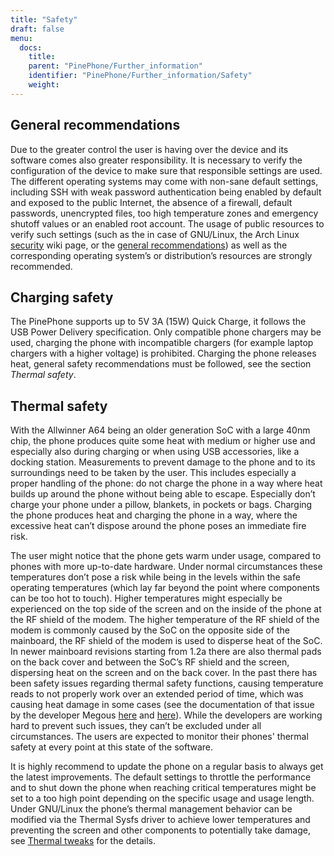 ```yaml
---
title: "Safety"
draft: false
menu:
  docs:
    title:
    parent: "PinePhone/Further_information"
    identifier: "PinePhone/Further_information/Safety"
    weight:
---
```


## General recommendations

Due to the greater control the user is having over the device and its software comes also greater responsibility. It is necessary to verify the configuration of the device to make sure that responsible settings are used. The different operating systems may come with non-sane default settings, including SSH with weak password authentication being enabled by default and exposed to the public Internet, the absence of a firewall, default passwords, unencrypted files, too high temperature zones and emergency shutoff values or an enabled root account. The usage of public resources to verify such settings (such as the in case of GNU/Linux, the Arch Linux [security](https://wiki.archlinux.org/title/security) wiki page, or the [general recommendations](https://wiki.archlinux.org/title/general_recommendations)) as well as the corresponding operating system’s or distribution’s resources are strongly recommended.

## Charging safety

The PinePhone supports up to 5V 3A (15W) Quick Charge, it follows the USB Power Delivery specification. Only compatible phone chargers may be used, charging the phone with incompatible chargers (for example laptop chargers with a higher voltage) is prohibited. Charging the phone releases heat, general safety recommendations must be followed, see the section _Thermal safety_.

## Thermal safety

With the Allwinner A64 being an older generation SoC with a large 40nm chip, the phone produces quite some heat with medium or higher use and especially also during charging or when using USB accessories, like a docking station. Measurements to prevent damage to the phone and to its surroundings need to be taken by the user. This includes especially a proper handling of the phone: do not charge the phone in a way where heat builds up around the phone without being able to escape. Especially don’t charge your phone under a pillow, blankets, in pockets or bags. Charging the phone produces heat and charging the phone in a way, where the excessive heat can’t dispose around the phone poses an immediate fire risk.

The user might notice that the phone gets warm under usage, compared to phones with more up-to-date hardware. Under normal circumstances these temperatures don’t pose a risk while being in the levels within the safe operating temperatures (which lay far beyond the point where components can be too hot to touch). Higher temperatures might especially be experienced on the top side of the screen and on the inside of the phone at the RF shield of the modem. The higher temperature of the RF shield of the modem is commonly caused by the SoC on the opposite side of the mainboard, the RF shield of the modem is used to disperse heat of the SoC. In newer mainboard revisions starting from 1.2a there are also thermal pads on the back cover and between the SoC’s RF shield and the screen, dispersing heat on the screen and on the back cover. In the past there has been safety issues regarding thermal safety functions, causing temperature reads to not properly work over an extended period of time, which was causing heat damage in some cases (see the documentation of that issue by the developer Megous [here](https://xnux.eu/log/#018) and [here](https://xnux.eu/log/#017)). While the developers are working hard to prevent such issues, they can’t be excluded under all circumstances. The users are expected to monitor their phones' thermal safety at every point at this state of the software.

It is highly recommend to update the phone on a regular basis to always get the latest improvements. The default settings to throttle the performance and to shut down the phone when reaching critical temperatures might be set to a too high point depending on the specific usage and usage length. Under GNU/Linux the phone’s thermal management behavior can be modified via the Thermal Sysfs driver to achieve lower temperatures and preventing the screen and other components to potentially take damage, see [Thermal tweaks](/documentation/PinePhone/Software_tricks/Thermal_tweaks) for the details.
